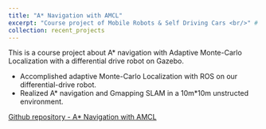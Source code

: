 ```yaml
---
title: "A* Navigation with AMCL"
excerpt: "Course project of Mobile Robots & Self Driving Cars <br/>" # <img src='/images/ADCS_project.PNG'>"
collection: recent_projects
---
```

<!-- Todo: revise the image. -->
This is a course project about A* navigation with Adaptive Monte-Carlo Localization with a differential drive robot on Gazebo.

* Accomplished adaptive Monte-Carlo Localization with ROS on our differential-drive robot.
* Realized A* navigation and Gmapping SLAM in a 10m*10m unstructed environment. 

[Github repository - A* Navigation with AMCL](https://github.com/GoroYeh56/lab3_A_star)

